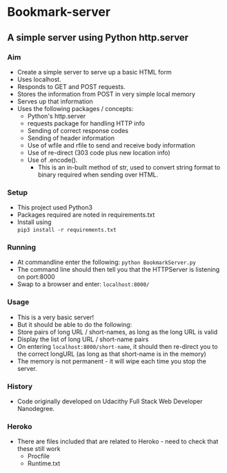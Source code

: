# Bookmark-server
## A simple server using Python http.server

### Aim
* Create a simple server to serve up a basic HTML form
* Uses localhost.
* Responds to GET and POST requests.
* Stores the information from POST in very simple local memory
* Serves up that information
* Uses the following packages / concepts:
  * Python's http.server
  * requests package for handling HTTP info
  * Sending of correct response codes
  * Sending of header information
  * Use of wfile and rfile to send and receive body information
  * Use of re-direct (303 code plus new location info)
  * Use of .encode().
    * This is an in-built method of str, used to convert string format to binary
required when sending over HTML.

### Setup
* This project used Python3
* Packages required are noted in requirements.txt
* Install using   
`pip3 install -r requirements.txt`

### Running
* At commandline enter the following:
`python BookmarkServer.py`
* The command line should then tell you that the HTTPServer is listening on port:8000
* Swap to a browser and enter:
`localhost:8000/`

### Usage
* This is a very basic server!
* But it should be able to do the following:
* Store pairs of long URL / short-names, as long as the long URL is valid
* Display the list of long URL / short-name pairs
* On entering `localhost:8000/short-name`, it should then re-direct you
to the correct longURL (as long as that short-name is in the memory)
* The memory is not permanent - it will wipe each time you stop the server.

### History
* Code originally developed on Udacithy Full Stack Web Developer Nanodegree.

### Heroko
* There are files included that are related to Heroko - need to check that these still work
  * Procfile
  * Runtime.txt


